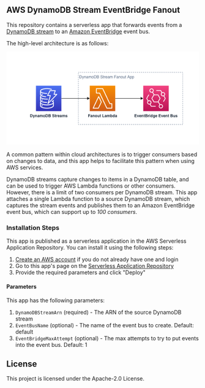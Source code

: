 ## AWS DynamoDB Stream EventBridge Fanout 

This repository contains a serverless app that forwards events from a [DynamoDB stream](https://docs.aws.amazon.com/amazondynamodb/latest/developerguide/Streams.html) to an [Amazon EventBridge](https://aws.amazon.com/eventbridge/) event bus. 

The high-level architecture is as follows:

![Architecture Diagram](./images/architecture_diagram.png)

A common pattern within cloud architectures is to trigger consumers based on changes to data, and this app helps to facilitate this pattern when using AWS services. 

DynamoDB streams capture changes to items in a DynamoDB table, and can be used to trigger AWS Lambda functions or other consumers. However, there is a limit of two consumers per DynamoDB stream. This app attaches a single Lambda function to a source DynamoDB stream, which captures the stream events and publishes them to an Amazon EventBridge event bus, which can support up to *100 consumers*.

### Installation Steps
This app is published as a serverless application in the AWS Serverless Application Repository. You can install it using the following steps:
1. [Create an AWS account](https://portal.aws.amazon.com/gp/aws/developer/registration/index.html) if you do not already have one and login
1. Go to this app's page on the [Serverless Application Repository](https://serverlessrepo.aws.amazon.com/applications/arn:aws:serverlessrepo:us-east-1:646794253159:applications~aws-dynamodb-stream-eventbridge-fanout)
1. Provide the required parameters and click "Deploy"

#### Parameters
This app has the following parameters:
1. `DynamoDBStreamArn` (required) - The ARN of the source DynamoDB stream
1. `EventBusName` (optional) - The name of the event bus to create. Default: default
1. `EventBridgeMaxAttempt` (optional) - The max attempts to try to put events into the event bus. Default: 1

## License
This project is licensed under the Apache-2.0 License.